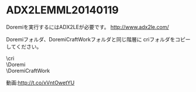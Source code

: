 ADX2LEMML20140119
=================
Doremiを実行するにはADX2LEが必要です。
http://www.adx2le.com/

Doremiフォルダ、DoremiCraftWorkフォルダと同じ階層に
criフォルダをコピーしてください。

\cri<br>
\Doremi<br>
\DoremiCraftWork<br>

動画:http://t.co/xVntOwetYU
